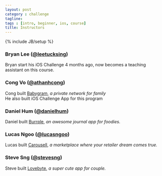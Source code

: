 ```yaml
---
layout: post
category : challenge
tagline: 
tags : [intro, beginner, ios, course]
title: Instructors
---
```

{% include JB/setup %}

<p>
  <h3>Bryan Lee (<a href="https://twitter.com/leetucksing" target="_blank">@leetucksing</a>)</h3>
  Bryan start his iOS Challenge 4 months ago, now becomes a teaching assistant on this course.
</p>

<p>
  <h3>Cong Vo (<a href="https://twitter.com/athanhcong" target="_blank">@athanhcong</a>)</h3>
  Cong built <a href="https://itunes.apple.com/us/app/babygram-pregnancy-baby-journal/id563143651"  target="_blank">Babygram</a>,<i> a private network for family </i><br/>
    He also built iOS Challenge App for this program
</p>

<p>
  <h3>Daniel Hum (<a href="https://twitter.com/" target="_blank">@danielhum</a>)</h3>
  Daniel built <a href="http://burrple.com"  target="_blank">Burrple</a>, <i>an awesome journal app for foodies.</i>
</p>

<p>
  <h3>Lucas Ngoo (<a href="https://twitter.com/" target="_blank">@lucasngoo</a>)</h3>
  Lucas built <a href="http://carousell.com"  target="_blank">Carousell</a>, <i>a marketplace where your retailer dream comes true.</i>

</p>
<p>
  <h3>Steve Sng (<a href="https://twitter.com/" target="_blank">@stevesng</a>)</h3>
  Steve built <a href="http://lovebyte.us"  target="_blank">Lovebyte</a>, <i>a super cute app for couple.</i>
</p>